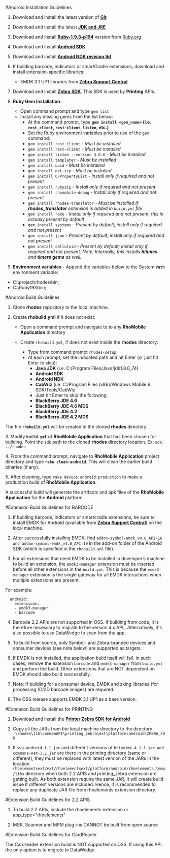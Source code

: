 #Android Installation Guidelines

1. Download and install the latest version of **[Git](https://git-scm.com/download/win)** 

2. Download and install the latest **[JDK and JRE](http://www.oracle.com/technetwork/java/javase/downloads/jdk8-downloads-2133151.html)** 

3. Download and install **[Ruby-1.9.3-p194](http://dl.bintray.com/oneclick/rubyinstaller/rubyinstaller-1.9.3-p194.exe)** version from [Ruby.org]( http://rubyinstaller.org/downloads/archives)

4. Download and install **[Android SDK](http://developer.android.com/intl/es/sdk/index.html)**

5. Download and install **[Android NDK revision 9d](http://developer.android.com/intl/es/ndk/downloads/revision_history.html)**

6. If building barcode, indicators or smartCradle extensions, download and install extension-specific libraries: 
	*  EMDK 3.1 UP1 libraries from **[Zebra Support Central](http://support.symbol.com/)** 
7. Download and install **[Zebra SDK](https://www.zebra.com/us/en/products/software/barcode-printers/zebralink/link-os-sdk.html)**. This SDK is used by **Printing** APIs.

8. **Ruby Gem Installation**:
	* Open command prompt and type ```gem list```
	* Install any missing gems from the list below: 
		* At the command prompt, type **```gem install <gem_name>``` (i.e. ```rest_client```, ```rest-client```, ```listen```, etc.)** 
		* Set the Ruby environment variables prior to use of the ```gem``` command:
		- ```gem install rest_client``` 	<i>- Must be installed</i>
		- ```gem install rest-client```		<i>- Must be installed</i>
		- ```gem install listen --version 3.0.6```			<i>- Must be installed</i>
		- ```gem install templater``` 		<i>- Must be installed</i>
		- ```gem install uuid```			<i>- Must be installed</i>
		- ```gem install net-scp```			<i>- Must be installed</i>
		- ```gem install CFPropertyList```	<i>- Install only if required and not present</i>
		- ```gem install rubyzip``` <i>- Install only if required and not present</i>
		- ```gem install rhomobile-debug``` <i>- Install only if required and not present</i>
		- ```gem install rhodes-translator``` <i>- Must be installed if ***rhodes_translator*** extension is added in ```build.yml``` file</i>
		- ```gem install rake``` 			<i>- Install only if required and not present, this is actually present by default</i>
		- ```gem install systemu```			<i>- Present by default; install only if required and not present</i>
		- ```gem install json``` 			<i>- Present by default; install only if required and not present</i>
		- ```gem install celluloid```		<i>- Present by default; install only if required and not present. Note: Internally, this installs **hitimes** and **timers** **gems** as well.</i>

9. **Environment variables** - Append the variables below to the System **`Path`** environment variable: 

* C:\project\rhodes\bin;
* C:\Ruby193\bin;

#Android Build Guidelines
1. Clone **rhodes** repository to the local machine.

2. Create **rhobuild.yml** if it does not exist:
	- Open a command prompt and navigate to to any **RhoMobile Application** directory
	
	- Create ```rhobuild.yml```, if does not exist inside the **rhodes** directory:
		- Type from command prompt ```rhodes-setup```
		- At each prompt, set the indicated path and hit Enter (or just hit Enter to skip):
			- **Java JDK** (i.e. C:/Program Files/Java/jdk1.8.0_74)
		 	- **Android SDK**  
		 	- **Android NDK** 
		 	- **CabWiz** (i.e. C:/Program Files (x86)/Windows Mobile 6 SDK/Tools/CabWiz
			- Just hit Enter to skip the following: 
			- **BlackBerry JDE 4.6**
		 	- **BlackBerry JDE 4.6 MDS**
		 	- **BlackBerry JDE 4.2**
		 	- **BlackBerry JDE 4.2 MDS**

 The file **```rhobuild.yml```** will be created in the cloned **rhodes** directory.

&#51;. Modify **```build.yml```** of **RhoMobile Application** that has been chosen for building. Point the ```sdk``` path to the cloned **rhodes** directory location. Ex: ```sdk: ../rhodes```

&#52;. From the command prompt, navigate to **RhoMobile Application** project directory and type **```rake clean:android```**. This will clean the earlier build binaries (if any).

&#53;. After cleaning, type ```rake device:android:production``` to make a production build of **RhoMobile Application**.

 A successful build will generate the artifacts and apk files of the **RhoMobile Application** for the **Android** platform.

#Extension Build Guidelines for BARCODE
1. If building barcode, indicators or smartcradle extensions, be sure to install EMDK for Android (available from **[Zebra Support Central](http://support.symbol.com/)**) on the local machine.

2. After successfully installing EMDK, find ```addon-symbol-emdk_v4.0_API-16 and addon-symbol-emdk_v4.0_API-19``` in the add-on folder of the Android SDK (which is specified in the ```rhobuild.yml``` file).

3. For all extensions that need EMDK to be installed in developer’s machine to build an extension, the ```emdk3-manager``` extension must be inserted before all other extensions in the ```build.yml```. This is because the ```emdk3-manager``` extension is the single gateway for all EMDK interactions when multiple extensions are present.

 For example:

	  android:
    	extensions:
		- emdk3-manager
		- barcode


4. Barcode 2.2 APIs are not supported in OSS. If building from code, it is therefore necessary to migrate to the version 4.x API,. Alternatively, it's also possible to use DataWedge to scan from the app.

5. To build from source, only Symbol- and Zebra-branded devices and consumer devices (see note below) are supported as targets.

6. If EMDK is not installed, the application build itself will fail. In such cases, remove the extension ```barcode``` and ```emdk3-manager``` from ```build.yml``` and perform the build. Other extensions that are NOT dependent on EMDK should also build successfully.

7. Note: If building for a consumer device, EMDK and zxing libraries (for processing 1D/2D barcode images) are required.

8. The OSS release supports EMDK 3.1 UP1 as a base version. 

#Extension Build Guidelines for PRINTING

1. Download and install the **[Printer Zebra SDK for Android](https://www.zebra.com/us/en/products/software/barcode-printers/zebralink/link-os-sdk.html)**

2. Copy all the JARs from the local machine directory to the directory ```.\rhodes\lib\commonAPI\printing_zebra\ext\platform\android\ZEBRA_SDK```

3. If ```svg-android-1.1.jar``` and different versions of ```httpmime-4.1.1.jar and commons-net-3.1.jar``` are there in the printing directory (same or different), they must be replaced with latest version of the JARs in the location ```rhoelementsext/ext/rhoelementsext/platform/android/rhoelements_temp/libs``` directory when both 2.2 APIS and printing_zebra extension are getting built. As both extension require the same JAR, it will create build issue if different versions are included. Hence, it is recommended to replace any duplicate JAR file from rhoelements extension directory.

#Extension Build Guidelines for 2.2 APIS

1. To build 2.2 APIs, include the rhoelements extension or app_type="rhoelements"

2. MSR, Scanner and MPM plug-ins CANNOT be built from open source

#Extension Build Guidelines for CardReader

The Cardreader extension build is NOT supported on OSS. If using this API, the only option is to migrate to DataWedge.
